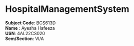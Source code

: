 # HospitalManagementSystem

**Subject Code**: BCS613D<br>
**Name** : Ayesha Hafeeza<br>
**USN**: 4AL22CS020<br>
**Sem/Section**: VI/A<br>
